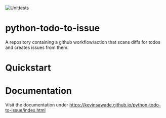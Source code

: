![Unittests](https://github.com/kevinsawade/python-todo-to-issue/actions/workflows/unittest.yml/badge.svg)

# python-todo-to-issue

A repository containing a github workflow/action that scans diffs for todos and creates issues from them.

# Quickstart

# Documentation

Visit the documentation under https://kevinsawade.github.io/python-todo-to-issue/index.html
